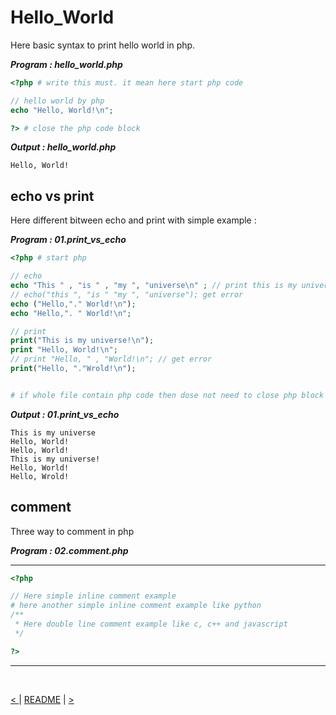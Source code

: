 Hello_World
============

Here basic syntax to print hello world in php. 

***Program : hello_world.php***
```php
<?php # write this must. it mean here start php code

// hello world by php 
echo "Hello, World!\n";

?> # close the php code block
```

***Output : hello_world.php***
```
Hello, World!
```

## echo vs print
Here different bitween echo and print with simple example : 

***Program : 01.print_vs_echo***
```php
<?php # start php

// echo
echo "This " , "is " , "my ", "universe\n" ; // print this is my universe
// echo("this ", "is " "my ", "universe"); get error
echo ("Hello,"." World!\n");
echo "Hello,". " World!\n";

// print
print("This is my universe!\n");
print "Hello, World!\n";
// print "Hello, " , "World!\n"; // get error
print("Hello, "."Wrold!\n");


# if whole file contain php code then dose not need to close php block
```

***Output : 01.print_vs_echo***
```
This is my universe
Hello, World!
Hello, World!
This is my universe!
Hello, World!
Hello, Wrold!
```

## comment
Three way to comment in php

***Program : 02.comment.php***
***
```php
<?php

// Here simple inline comment example
# here another simple inline comment example like python
/**
 * Here double line comment example like c, c++ and javascript
 */

?>
```

<hr />
<br />

[< ]() | [README](./../README.md) | [>]()